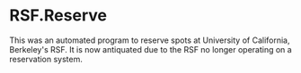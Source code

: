 # RSF.Reserve

This was an automated program to reserve spots at University of California, Berkeley's RSF. It is now antiquated due to the RSF no longer operating on a reservation system.
